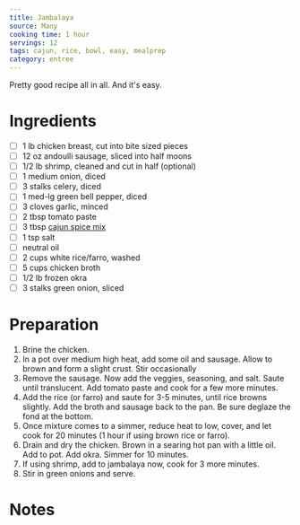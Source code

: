 ```yaml
---
title: Jambalaya
source: Many
cooking time: 1 hour
servings: 12
tags: cajun, rice, bowl, easy, mealprep
category: entree
---
```


Pretty good recipe all in all. And it's easy.

Ingredients
===========

* [ ] 1 lb chicken breast, cut into bite sized pieces
* [ ] 12 oz andoulli sausage, sliced into half moons
* [ ] 1/2 lb shrimp, cleaned and cut in half (optional)
* [ ] 1 medium onion, diced
* [ ] 3 stalks celery, diced
* [ ] 1 med-lg green bell pepper, diced
* [ ] 3 cloves garlic, minced
* [ ] 2 tbsp tomato paste
* [ ] 3 tbsp [cajun spice mix](../spice_mix/cajun_spice_mix.md)
* [ ] 1 tsp salt
* [ ] neutral oil
* [ ] 2 cups white rice/farro, washed
* [ ] 5 cups chicken broth
* [ ] 1/2 lb frozen okra
* [ ] 3 stalks green onion, sliced

Preparation
===========
1. Brine the chicken.
2. In a pot over medium high heat, add some oil and sausage. Allow to brown and form a slight crust. Stir occasionally
3. Remove the sausage. Now add the veggies, seasoning, and salt. Saute until translucent. Add tomato paste and cook for a few more minutes.
5. Add the rice (or farro) and saute for 3-5 minutes, until rice browns slightly. Add the broth and sausage back to the pan. Be sure deglaze the fond at the bottom.
6. Once mixture comes to a simmer, reduce heat to low, cover, and let cook for 20 minutes (1 hour if using brown rice or farro).
6. Drain and dry the chicken. Brown in a searing hot pan with a little oil. Add to pot. Add okra. Simmer for 10 minutes.
7. If using shrimp, add to jambalaya now, cook for 3 more minutes.
8. Stir in green onions and serve.


Notes
=====


